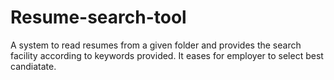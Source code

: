 # Resume-search-tool
A system to read resumes from a given folder and provides the search facility according to keywords provided. It eases for employer to select best candiatate.

